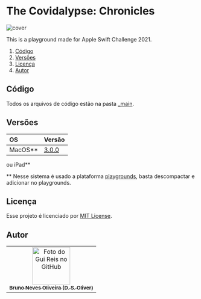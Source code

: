 # The Covidalypse: Chronicles

![cover](https://i.imgur.com/e54qfiu.jpg)

This is a playground made for Apple Swift Challenge 2021. 

1. [Código](#código)
2. [Versões](#versões)
3. [Licença](#licença)
4. [Autor](#autor)

## Código
Todos os arquivos de código estão na pasta [_main](https://github.com/Burguul/The-Covidalypse-Chronicles/blob/main/(ULTIMATE)%20Covidalypse%20Chronicles%20.playgroundbook/Contents/Chapters/Chapter1.playgroundchapter/Pages/My%20Playground.playgroundpage/main.swift).

## Versões
|  **OS**  | **Versão** |
|:---------|:-----------|
| MacOS**   |  [3.0.0](https://github.com/Burguul/The-Covidalypse-Chronicles/archive/refs/heads/main.zip)  |
 ou iPad**  
 
** Nesse sistema é usado a plataforma [playgrounds](https://www.apple.com/swift/playgrounds/), basta descompactar e adicionar no playgrounds.


## Licença
Esse projeto é licenciado por [MIT License](https://github.com/Burguul/The-Covidalypse-Chronicles/blob/main/LICENSE).

## Autor
<table>
  <tr>
    <td align="center">
      <a href="https://github.com/Gui25Reis">
        <img src="https://avatars.githubusercontent.com/u/34018974?s=400&u=b41d247c18c023a57c83a91952965ccfa2d8697e&v=4" width="100px;" alt="Foto do Gui Reis no GitHub"/><br>
        <sub>
          <b>Bruno Neves Oliveira (D. S. Oliver)</b>
        </sub>
      </a>
    </td>
</table>
